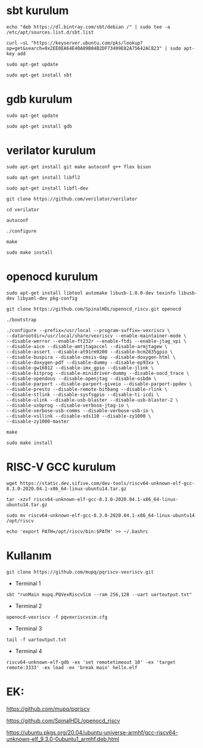 # sbt kurulum
```
echo "deb https://dl.bintray.com/sbt/debian /" | sudo tee -a /etc/apt/sources.list.d/sbt.list
```
```
curl –sL "https://keyserver.ubuntu.com/pks/lookup?op=get&search=0x2EE0EA64E40A89B84B2DF73499E82A75642AC823" | sudo apt-key add
```
```
sudo apt-get update
```
```
sudo apt-get install sbt
```


# gdb kurulum
```
sudo apt-get update
```
```
sudo apt-get install gdb
```


# verilator kurulum
```
sudo apt-get install git make autoconf g++ flex bison
```
```
sudo apt-get install libfl2
```
```
sudo apt-get install libfl-dev
```
```
git clone https://github.com/verilator/verilator
```
```
cd verilator
```
```
autoconf
```
```
./configure
```
```
make
```
```
sudo make install
```


# openocd kurulum

```
sudo apt-get install libtool automake libusb-1.0.0-dev texinfo libusb-dev libyaml-dev pkg-config
```
```
git clone https://github.com/SpinalHDL/openocd_riscv.git openocd
```
```
./bootstrap
```
```
./configure --prefix=/usr/local --program-suffix=-vexriscv \
--datarootdir=/usr/local/share/vexriscv --enable-maintainer-mode \
--disable-werror --enable-ft232r --enable-ftdi --enable-jtag_vpi \
--disable-aice --disable-amtjtagaccel --disable-armjtagew \
--disable-assert --disable-at91rm9200 --disable-bcm2835gpio \
--disable-buspira --disable-cmsis-dap --disable-doxygen-html \
--disable-doxygen-pdf --disable-dummy --disable-ep93xx \
--disable-gw16012 --disable-imx_gpio --disable-jlink \
--disable-kitprog --disable-minidriver-dummy --disable-oocd_trace \
--disable-opendous --disable-openjtag --disable-osbdm \
--disable-parport --disable-parport-giveio --disable-parport-ppdev \
--disable-presto --disable-remote-bitbang --disable-rlink \
--disable-stlink --disable-sysfsgpio --disable-ti-icdi \
--disable-ulink --disable-usb-blaster --disable-usb-blaster-2 \
--disable-usbprog --disable-verbose-jtag-io \
--disable-verbose-usb-comms --disable-verbose-usb-io \
--disable-vsllink --disable-xds110 --disable-zy1000 \
--disable-zy1000-master
```
```
make
```
```
sudo make install
```


# RISC-V GCC kurulum

```
wget https://static.dev.sifive.com/dev-tools/riscv64-unknown-elf-gcc-8.3.0-2020.04.1-x86_64-linux-ubuntu14.tar.gz
```
```
tar -xzvf riscv64-unknown-elf-gcc-8.3.0-2020.04.1-x86_64-linux-ubuntu14.tar.gz
```
```
sudo mv riscv64-unknown-elf-gcc-8.3.0-2020.04.1-x86_64-linux-ubuntu14 /opt/riscv
```
```
echo 'export PATH=/opt/riscv/bin:$PATH' >> ~/.bashrc
```


# Kullanım

```
git clone https://github.com/mupq/pqriscv-vexriscv.git
```

- Terminal 1
```
sbt "runMain mupq.PQVexRiscvSim --ram 256,128 --uart uartoutput.txt"
```

- Terminal 2
```
openocd-vexriscv -f pqvexriscvsim.cfg
```

- Terminal 3
```
tail -f uartoutput.txt
```

- Terminal 4
```
riscv64-unknown-elf-gdb -ex 'set remotetimeout 10' -ex 'target remote:3333' -ex load -ex 'break main' hello.elf
```

# EK:
https://github.com/mupq/pqriscv

https://github.com/SpinalHDL/openocd_riscv

https://ubuntu.pkgs.org/20.04/ubuntu-universe-armhf/gcc-riscv64-unknown-elf_9.3.0-0ubuntu1_armhf.deb.html
